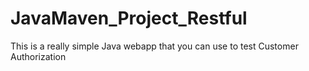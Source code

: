 # JavaMaven_Project_Restful

This is a really simple Java webapp that you can use to test Customer Authorization